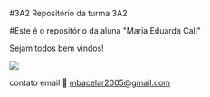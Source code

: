 #3A2
Repositório da turma 3A2

#Este é o repositório da aluna "Maria Eduarda Cali"

Sejam todos bem vindos!

![](https://tenor.com/pt-BR/view/the-powerpuff-girls-bed-time-sleep-time-sleepy-tired-gif-10209091)

contato email 📧 mbacelar2005@gmail.com

